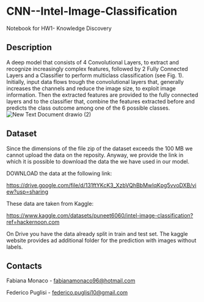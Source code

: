 # CNN--Intel-Image-Classification
Notebook for HW1- Knowledge Discovery 

## Description

A deep model that consists of 4 Convolutional Layers, to extract and recognize increasingly complex features, followed by 2 Fully Connected Layers and a Classifier to perform multiclass classification (see Fig. 1). Initially, input data flows trough the convolutional layers that, generally increases the channels and reduce the image size, to exploit image information. Then the extracted features are provided to the fully connected layers and to the classifier that, combine the features extracted before and predicts the class outcome among one of the 6 possible classes.
![New Text Document drawio (2)](https://user-images.githubusercontent.com/102547301/164470194-bef55b01-8773-4e4a-b029-c70a2e56a010.png)

## Dataset
Since the dimensions of the file zip of the dataset exceeds the 100 MB we cannot upload the data on the reposity.
Anyway, we provide the link in which it is possible to download the data the we have used in our model.

DOWNLOAD the data at the following link:

https://drive.google.com/file/d/131ftYKcK3_XzbVQhBbMwIqKpg5vvoDXB/view?usp=sharing

These data are taken from Kaggle:

https://www.kaggle.com/datasets/puneet6060/intel-image-classification?ref=hackernoon.com

On Drive you have the data already split in train and test set. The kaggle website provides ad additional folder for the prediction with images without labels.

## Contacts
Fabiana Monaco - fabianamonaco96@hotmail.com

Federico Puglisi - federico.puglisi10@gmail.com

